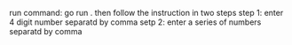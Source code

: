 run command: go run .
then follow the instruction in two steps
step 1: enter 4 digit number separatd by comma
setp 2: enter a series of numbers separatd by comma